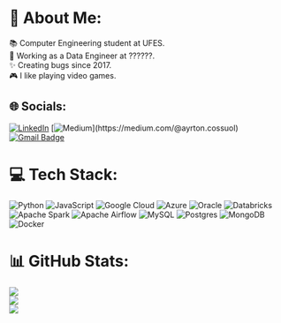 # 💫 About Me:
📚 Computer Engineering student at UFES.<br>💼 Working as a Data Engineer at ??????.<br>✨ Creating bugs since 2017.<br>🎮 I like playing video games.<br>


## 🌐 Socials:
[![LinkedIn](https://img.shields.io/badge/LinkedIn-0077B5?style=for-the-badge&logo=linkedin&logoColor=white)](https://www.linkedin.com/in/ayrton-cossuol/) 
[![Medium](https://img.shields.io/badge/Medium-12100E?style=for-the-badge&logo=medium&logoColor=white")](https://medium.com/@ayrton.cossuol)
[![Gmail Badge](https://img.shields.io/badge/Gmail-D14836?style=for-the-badge&logo=gmail&logoColor=white&link=mailto:ayrton.cossuol@gmail.com)](mailto:ayrton.cossuol@gmail.com)

# 💻 Tech Stack:
![Python](https://img.shields.io/badge/python-3670A0?style=for-the-badge&logo=python&logoColor=ffdd54) ![JavaScript](https://img.shields.io/badge/javascript-%23323330.svg?style=for-the-badge&logo=javascript&logoColor=%23F7DF1E) ![Google Cloud](https://img.shields.io/badge/Google%20Cloud-%234285F4.svg?style=for-the-badge&logo=google-cloud&logoColor=white) ![Azure](https://img.shields.io/badge/azure-%230072C6.svg?style=for-the-badge&logo=azure-devops&logoColor=white) ![Oracle](https://img.shields.io/badge/Oracle-F80000?style=for-the-badge&logo=oracle&logoColor=white) ![Databricks](https://img.shields.io/badge/Databricks-FF3621?style=for-the-badge&logo=Databricks&logoColor=white) ![Apache Spark](https://img.shields.io/badge/Apache_Spark-FFFFFF?style=for-the-badge&logo=apachespark&logoColor=#E35A16) ![Apache Airflow](https://img.shields.io/badge/Apache%20Airflow-017CEE?style=for-the-badge&logo=Apache%20Airflow&logoColor=white) ![MySQL](https://img.shields.io/badge/mysql-%2300f.svg?style=for-the-badge&logo=mysql&logoColor=white) ![Postgres](https://img.shields.io/badge/postgres-%23316192.svg?style=for-the-badge&logo=postgresql&logoColor=white) ![MongoDB](https://img.shields.io/badge/MongoDB-%234ea94b.svg?style=for-the-badge&logo=mongodb&logoColor=white) ![Docker](https://img.shields.io/badge/docker-%230db7ed.svg?style=for-the-badge&logo=docker&logoColor=white) 
# 📊 GitHub Stats:
![](https://github-readme-stats.vercel.app/api?username=AyrtonCossuol&theme=dark&hide_border=false&include_all_commits=true&count_private=true)<br/>
![](https://github-readme-streak-stats.herokuapp.com/?user=AyrtonCossuol&theme=dark&hide_border=false)<br/>
![](https://github-readme-stats.vercel.app/api/top-langs/?username=AyrtonCossuol&theme=dark&hide_border=false&include_all_commits=true&count_private=true&layout=compact)

